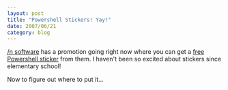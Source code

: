 ```yaml
---
layout: post
title: "Powershell Stickers! Yay!"
date: 2007/06/21
category: blog
---
```


[/n software](http://www.nsoftware.com/) has a promotion going right now where you can get a [free Powershell sticker](http://www.nsoftware.com/powershell/promo/) from them. I haven't been so excited about stickers since elementary school! 

Now to figure out where to put it...

